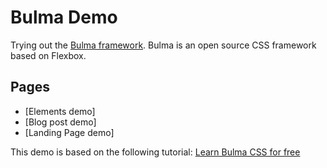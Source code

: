 # Bulma Demo
Trying out the [Bulma framework](https://bulma.io/).
Bulma is an open source CSS framework based on Flexbox.

## Pages

- [Elements demo]
- [Blog post demo]
- [Landing Page demo]

This demo is based on the following tutorial: [Learn Bulma CSS for free](https://scrimba.com/g/gbulma)
